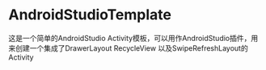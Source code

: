 # AndroidStudioTemplate

这是一个简单的AndroidStudio Activity模板，可以用作AndroidStudio插件，用来创建一个集成了DrawerLayout RecycleView 以及SwipeRefreshLayout的Activity
